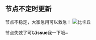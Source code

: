 ## 节点不定时更新

节点不稳定，大家急用可以救急！
![比卡丘](https://encrypted-tbn0.gstatic.com/images?q=tbn:ANd9GcQrNwIpBJyxvGoG4GIyd0RKgxa5EDfpwKJc5w&usqp=CAU)

节点失效了可以**issue**我一下哦~
